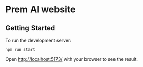 # Prem AI website

## Getting Started

To run the development server:

```bash
npm run start
```

Open [http://localhost:5173/](http://localhost:5173/) with your browser to see the result.
